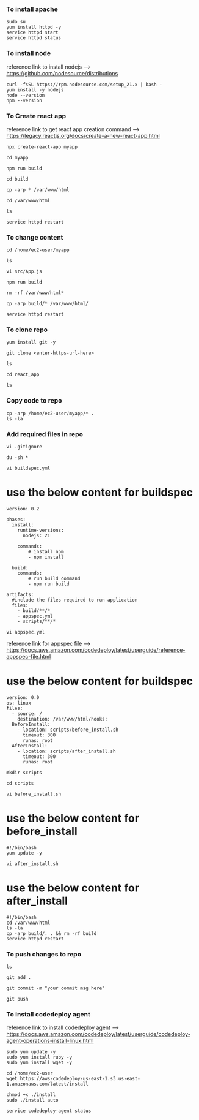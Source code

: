 ### To install apache
~~~
sudo su
yum install httpd -y
service httpd start
service httpd status
~~~

### To install node

reference link to install nodejs --> https://github.com/nodesource/distributions
~~~
curl -fsSL https://rpm.nodesource.com/setup_21.x | bash -
yum install -y nodejs
node --version
npm --version
~~~
### To Create react app

reference link to get react app creation command --> https://legacy.reactjs.org/docs/create-a-new-react-app.html
~~~
npx create-react-app myapp
~~~
~~~
cd myapp
~~~
~~~
npm run build
~~~
~~~
cd build
~~~
~~~
cp -arp * /var/www/html
~~~
~~~
cd /var/www/html
~~~
~~~
ls 
~~~
~~~
service httpd restart
~~~

### To change content
~~~
cd /home/ec2-user/myapp
~~~
~~~
ls
~~~
~~~
vi src/App.js
~~~
~~~
npm run build
~~~
~~~
rm -rf /var/www/html*
~~~
~~~
cp -arp build/* /var/www/html/
~~~
~~~
service httpd restart
~~~
### To clone repo
~~~
yum install git -y
~~~
~~~
git clone <enter-https-url-here>
~~~
~~~
ls
~~~
~~~
cd react_app
~~~
~~~
ls
~~~

### Copy code to repo
~~~
cp -arp /home/ec2-user/myapp/* .
ls -la
~~~
### Add required files in repo
~~~
vi .gitignore 
~~~
~~~
du -sh *
~~~
~~~
vi buildspec.yml
~~~
# use the below content for buildspec
~~~
version: 0.2

phases:
  install:
    runtime-versions:
      nodejs: 21
   
    commands:
        # install npm
        - npm install
       
  build:
    commands:
        # run build command
        - npm run build
     
artifacts:
  #include the files required to run application
  files:
    - build/**/*
    - appspec.yml
    - scripts/**/*
~~~



~~~
vi appspec.yml
~~~
reference link for appspec file --> https://docs.aws.amazon.com/codedeploy/latest/userguide/reference-appspec-file.html

# use the below content for buildspec

~~~
version: 0.0
os: linux
files:
  - source: /
    destination: /var/www/html/hooks:
  BeforeInstall:
    - location: scripts/before_install.sh
      timeout: 300
      runas: root
  AfterInstall:
    - location: scripts/after_install.sh
      timeout: 300
      runas: root

~~~

~~~
mkdir scripts
~~~
~~~
cd scripts
~~~
~~~
vi before_install.sh
~~~
# use the below content for before_install
~~~
#!/bin/bash
yum update -y
~~~

~~~
vi after_install.sh
~~~
# use the below content for after_install
~~~
#!/bin/bash
cd /var/www/html
ls -la
cp -arp build/. . && rm -rf build
service httpd restart
~~~

### To push changes to repo
~~~
ls
~~~
~~~
git add .
~~~
~~~
git commit -m "your commit msg here"
~~~
~~~
git push 
~~~
### To install codedeploy agent

reference link to install codedeploy agent --> https://docs.aws.amazon.com/codedeploy/latest/userguide/codedeploy-agent-operations-install-linux.html
~~~
sudo yum update -y
sudo yum install ruby -y
sudo yum install wget -y
~~~
~~~
cd /home/ec2-user
wget https://aws-codedeploy-us-east-1.s3.us-east-1.amazonaws.com/latest/install
~~~
~~~
chmod +x ./install
sudo ./install auto
~~~
~~~
service codedeploy-agent status
~~~
